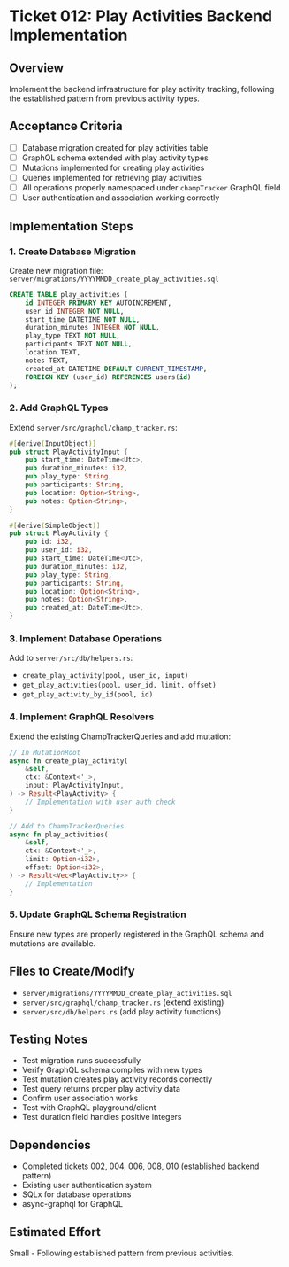 # Ticket 012: Play Activities Backend Implementation

## Overview
Implement the backend infrastructure for play activity tracking, following the established pattern from previous activity types.

## Acceptance Criteria
- [ ] Database migration created for play activities table
- [ ] GraphQL schema extended with play activity types
- [ ] Mutations implemented for creating play activities
- [ ] Queries implemented for retrieving play activities
- [ ] All operations properly namespaced under `champTracker` GraphQL field
- [ ] User authentication and association working correctly

## Implementation Steps

### 1. Create Database Migration
Create new migration file: `server/migrations/YYYYMMDD_create_play_activities.sql`
```sql
CREATE TABLE play_activities (
    id INTEGER PRIMARY KEY AUTOINCREMENT,
    user_id INTEGER NOT NULL,
    start_time DATETIME NOT NULL,
    duration_minutes INTEGER NOT NULL,
    play_type TEXT NOT NULL,
    participants TEXT NOT NULL,
    location TEXT,
    notes TEXT,
    created_at DATETIME DEFAULT CURRENT_TIMESTAMP,
    FOREIGN KEY (user_id) REFERENCES users(id)
);
```

### 2. Add GraphQL Types
Extend `server/src/graphql/champ_tracker.rs`:
```rust
#[derive(InputObject)]
pub struct PlayActivityInput {
    pub start_time: DateTime<Utc>,
    pub duration_minutes: i32,
    pub play_type: String,
    pub participants: String,
    pub location: Option<String>,
    pub notes: Option<String>,
}

#[derive(SimpleObject)]
pub struct PlayActivity {
    pub id: i32,
    pub user_id: i32,
    pub start_time: DateTime<Utc>,
    pub duration_minutes: i32,
    pub play_type: String,
    pub participants: String,
    pub location: Option<String>,
    pub notes: Option<String>,
    pub created_at: DateTime<Utc>,
}
```

### 3. Implement Database Operations
Add to `server/src/db/helpers.rs`:
- `create_play_activity(pool, user_id, input)`
- `get_play_activities(pool, user_id, limit, offset)`
- `get_play_activity_by_id(pool, id)`

### 4. Implement GraphQL Resolvers
Extend the existing ChampTrackerQueries and add mutation:
```rust
// In MutationRoot
async fn create_play_activity(
    &self,
    ctx: &Context<'_>,
    input: PlayActivityInput,
) -> Result<PlayActivity> {
    // Implementation with user auth check
}

// Add to ChampTrackerQueries
async fn play_activities(
    &self,
    ctx: &Context<'_>,
    limit: Option<i32>,
    offset: Option<i32>,
) -> Result<Vec<PlayActivity>> {
    // Implementation
}
```

### 5. Update GraphQL Schema Registration
Ensure new types are properly registered in the GraphQL schema and mutations are available.

## Files to Create/Modify
- `server/migrations/YYYYMMDD_create_play_activities.sql`
- `server/src/graphql/champ_tracker.rs` (extend existing)
- `server/src/db/helpers.rs` (add play activity functions)

## Testing Notes
- Test migration runs successfully
- Verify GraphQL schema compiles with new types
- Test mutation creates play activity records correctly
- Test query returns proper play activity data
- Confirm user association works
- Test with GraphQL playground/client
- Test duration field handles positive integers

## Dependencies
- Completed tickets 002, 004, 006, 008, 010 (established backend pattern)
- Existing user authentication system
- SQLx for database operations
- async-graphql for GraphQL

## Estimated Effort
Small - Following established pattern from previous activities.